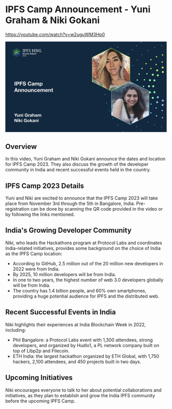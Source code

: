 # IPFS Camp Announcement - Yuni Graham & Niki Gokani

<https://youtube.com/watch?v=w2uguWM3Hp0>

![image for IPFS Camp Announcement - Yuni Graham & Niki Gokani](/thing23/w2uguWM3Hp0.jpg)

## Overview

In this video, Yuni Graham and Niki Gokani announce the dates and location for IPFS Camp 2023. They also discuss the growth of the developer community in India and recent successful events held in the country. 

## IPFS Camp 2023 Details

Yuni and Niki are excited to announce that the IPFS Camp 2023 will take place from November 3rd through the 5th in Bangalore, India. Pre-registration can be done by scanning the QR code provided in the video or by following the links mentioned. 

## India's Growing Developer Community

Niki, who leads the Hackathons program at Protocol Labs and coordinates India-related initiatives, provides some background on the choice of India as the IPFS Camp location:

- According to GitHub, 2.5 million out of the 20 million new developers in 2022 were from India.
- By 2025, 10 million developers will be from India.
- In one to two years, the highest number of web 3.0 developers globally will be from India.
- The country has 1.4 billion people, and 60% own smartphones, providing a huge potential audience for IPFS and the distributed web.

## Recent Successful Events in India

Niki highlights their experiences at India Blockchain Week in 2022, including:

- Phil Bangalore: a Protocol Labs event with 1,300 attendees, strong developers, and organized by Hudlo1, a PL network company built on top of Libp2p and Filecoin.
- ETH India: the largest hackathon organized by ETH Global, with 1,750 hackers, 2,100 attendees, and 450 projects built in two days.

## Upcoming Initiatives

Niki encourages everyone to talk to her about potential collaborations and initiatives, as they plan to establish and grow the India IPFS community before the upcoming IPFS Camp.